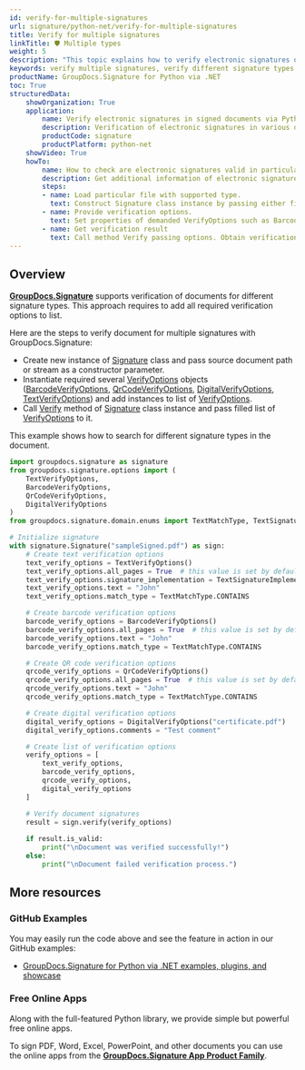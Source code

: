 ```yaml
---
id: verify-for-multiple-signatures
url: signature/python-net/verify-for-multiple-signatures
title: Verify for multiple signatures
linkTitle: 🛡️ Multiple types
weight: 5
description: "This topic explains how to verify electronic signatures of various types with GroupDocs.Signature API."
keywords: verify multiple signatures, verify different signature types
productName: GroupDocs.Signature for Python via .NET
toc: True
structuredData:
    showOrganization: True
    application:    
        name: Verify electronic signatures in signed documents via Python    
        description: Verification of electronic signatures in various documents in convenient way with Python language and GroupDocs.Signature for Python via .NET APIs
        productCode: signature
        productPlatform: python-net 
    showVideo: True
    howTo:
        name: How to check are electronic signatures valid in particular document using Python 
        description: Get additional information of electronic signatures validation for any documents in Python
        steps:
        - name: Load particular file with supported type.
          text: Construct Signature class instance by passing either file path or stream. 
        - name: Provide verification options. 
          text: Set properties of demanded VerifyOptions such as BarcodeVerifyOptions or DigitalVerifyOptions. Various properties like text or BarcodeType depends on options type.
        - name: Get verification result
          text: Call method Verify passing options. Obtain verification result whose property IsValid must be true if verification succeed.
---
```

## Overview

[**GroupDocs.Signature**](https://products.groupdocs.com/signature/python-net) supports verification of documents for different signature types. This approach requires to add all required verification options to list.

Here are the steps to verify document for multiple signatures with GroupDocs.Signature:

* Create new instance of [Signature](https://reference.groupdocs.com/signature/python-net/groupdocs.signature/signature) class and pass source document path or stream as a constructor parameter.
* Instantiate required several [VerifyOptions](https://reference.groupdocs.com/signature/python-net/groupdocs.signature.options/verifyoptions) objects ([BarcodeVerifyOptions](https://reference.groupdocs.com/signature/python-net/groupdocs.signature.options/barcodeverifyoptions), [QrCodeVerifyOptions](https://reference.groupdocs.com/signature/python-net/groupdocs.signature.options/qrcodeverifyoptions), [DigitalVerifyOptions](https://reference.groupdocs.com/signature/python-net/groupdocs.signature.options/digitalverifyoptions), [TextVerifyOptions](https://reference.groupdocs.com/signature/python-net/groupdocs.signature.options/textverifyoptions)) and add instances to list of [VerifyOptions](https://reference.groupdocs.com/signature/python-net/groupdocs.signature.options/verifyoptions).
* Call [Verify](https://reference.groupdocs.com/signature/python-net/groupdocs.signature/signature/verify) method of [Signature](https://reference.groupdocs.com/signature/python-net/groupdocs.signature/signature) class instance and pass filled list of [VerifyOptions](https://reference.groupdocs.com/signature/python-net/groupdocs.signature.options/verifyoptions) to it.

This example shows how to search for different signature types in the document.

```python
import groupdocs.signature as signature
from groupdocs.signature.options import (
    TextVerifyOptions,
    BarcodeVerifyOptions,
    QrCodeVerifyOptions,
    DigitalVerifyOptions
)
from groupdocs.signature.domain.enums import TextMatchType, TextSignatureImplementation

# Initialize signature
with signature.Signature("sampleSigned.pdf") as sign:
    # Create text verification options
    text_verify_options = TextVerifyOptions()
    text_verify_options.all_pages = True  # this value is set by default
    text_verify_options.signature_implementation = TextSignatureImplementation.STAMP
    text_verify_options.text = "John"
    text_verify_options.match_type = TextMatchType.CONTAINS

    # Create barcode verification options
    barcode_verify_options = BarcodeVerifyOptions()
    barcode_verify_options.all_pages = True  # this value is set by default
    barcode_verify_options.text = "John"
    barcode_verify_options.match_type = TextMatchType.CONTAINS

    # Create QR code verification options
    qrcode_verify_options = QrCodeVerifyOptions()
    qrcode_verify_options.all_pages = True  # this value is set by default
    qrcode_verify_options.text = "John"
    qrcode_verify_options.match_type = TextMatchType.CONTAINS

    # Create digital verification options
    digital_verify_options = DigitalVerifyOptions("certificate.pdf")
    digital_verify_options.comments = "Test comment"

    # Create list of verification options
    verify_options = [
        text_verify_options,
        barcode_verify_options,
        qrcode_verify_options,
        digital_verify_options
    ]

    # Verify document signatures
    result = sign.verify(verify_options)
    
    if result.is_valid:
        print("\nDocument was verified successfully!")
    else:
        print("\nDocument failed verification process.")
```

## More resources

### GitHub Examples

You may easily run the code above and see the feature in action in our GitHub examples:

* [GroupDocs.Signature for Python via .NET examples, plugins, and showcase](https://github.com/groupdocs-signature/GroupDocs.Signature-for-Python-via-.NET)

### Free Online Apps

Along with the full-featured Python library, we provide simple but powerful free online apps.

To sign PDF, Word, Excel, PowerPoint, and other documents you can use the online apps from the **[GroupDocs.Signature App Product Family](https://products.groupdocs.app/signature/family)**.

